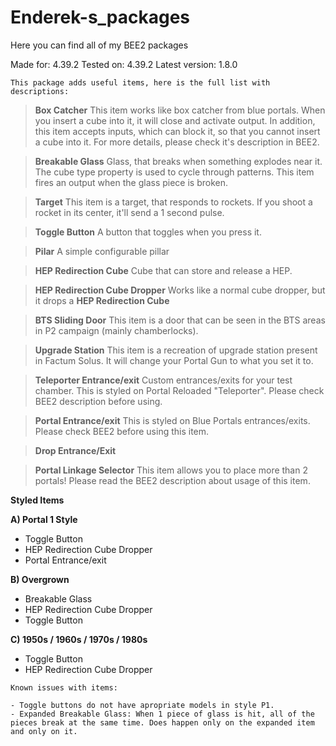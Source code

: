 # Enderek-s_packages
Here you can find all of my BEE2 packages

Made for: 4.39.2
Tested on: 4.39.2
Latest version: 1.8.0

 `This package adds useful items, here is the full list with descriptions: `

> **Box Catcher**
This item works like box catcher from blue portals. When you insert a cube into it, it will close and activate output. In addition, this item accepts inputs, which can block it, so that you cannot insert a cube into it. For more details, please check it's description in BEE2.

> **Breakable Glass**
Glass, that breaks when something explodes near it. The cube type property is used to cycle through patterns. This item fires an output when the glass piece is broken.

> **Target**
This item is a target, that responds to rockets. If you shoot a rocket in its center, it'll send a 1 second pulse.

> **Toggle Button**
A button that toggles when you press it.

> **Pilar**
A simple configurable pillar

> **HEP Redirection Cube**
Cube that can store and release a HEP.

> **HEP Redirection Cube Dropper**
Works like a normal cube dropper, but it drops a **HEP Redirection Cube**

> **BTS Sliding Door**
This item is a door that can be seen in the BTS areas in P2 campaign (mainly chamberlocks).

> **Upgrade Station**
This item is a recreation of upgrade station present in Factum Solus. It will change your Portal Gun to what you set it to.

> **Teleporter Entrance/exit**
Custom entrances/exits for your test chamber. This is styled on Portal Reloaded "Teleporter". Please check BEE2 description before using.

> **Portal Entrance/exit**
This is styled on Blue Portals entrances/exits. Please check BEE2 before using this item.

> **Drop Entrance/Exit**

> **Portal Linkage Selector**
This item allows you to place more than 2 portals! Please read the BEE2 description about usage of this item.


**Styled Items**

**A) Portal 1 Style**
- Toggle Button
- HEP Redirection Cube Dropper
- Portal Entrance/exit

**B) Overgrown**
- Breakable Glass
- HEP Redirection Cube Dropper
- Toggle Button

**C) 1950s / 1960s / 1970s / 1980s**
- Toggle Button
- HEP Redirection Cube Dropper


```
Known issues with items:

- Toggle buttons do not have apropriate models in style P1.
- Expanded Breakable Glass: When 1 piece of glass is hit, all of the pieces break at the same time. Does happen only on the expanded item and only on it. 
```
